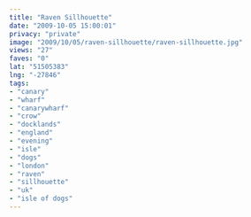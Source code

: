 ```yaml
---
title: "Raven Sillhouette"
date: "2009-10-05 15:00:01"
privacy: "private"
image: "2009/10/05/raven-sillhouette/raven-sillhouette.jpg"
views: "27"
faves: "0"
lat: "51505383"
lng: "-27846"
tags:
- "canary"
- "wharf"
- "canarywharf"
- "crow"
- "docklands"
- "england"
- "evening"
- "isle"
- "dogs"
- "london"
- "raven"
- "sillhouette"
- "uk"
- "isle of dogs"
---
```

<a href="/photos/2009/10/05/raven-sillhouette" rel="nofollow"></a>
